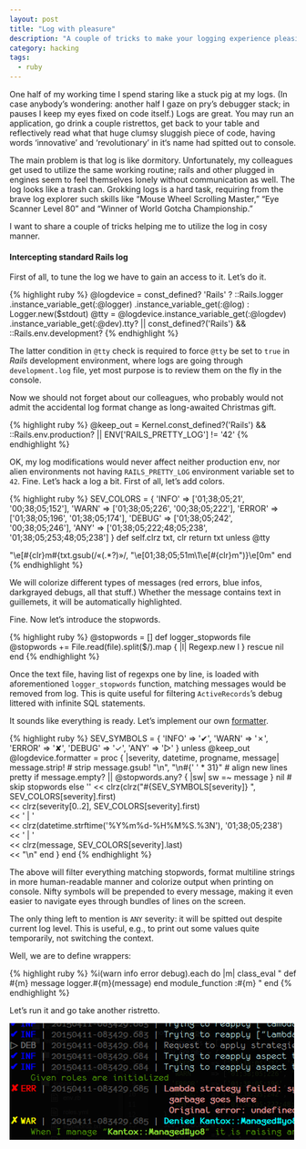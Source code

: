 ```yaml
---
layout: post
title: "Log with pleasure"
description: "A couple of tricks to make your logging experience pleasing"
category: hacking
tags:
  - ruby
---
```

One half of my working time I spend staring like a stuck pig at my logs. (In case
anybody’s wondering: another half I gaze on pry’s debugger stack; in pauses I
keep my eyes fixed on code itself.) Logs are great. You may run an application,
go drink a couple ristrettos, get back to your table and reflectively read what
that huge clumsy sluggish piece of code, having words ‘innovative’ and
‘revolutionary’ in it‘s name had spitted out to console.

The main problem is that log is like dormitory. Unfortunately, my colleagues
get used to utilize the same working routine; rails and other plugged in engines
seem to feel themselves lonely without communication as well. The log looks like
a trash can. Grokking logs is a hard task, requiring from the brave log explorer
such skills like “Mouse Wheel Scrolling Master,” “Eye Scanner Level 80” and
“Winner of World Gotcha Championship.”

I want to share a couple of tricks helping me to utilize the log in cosy manner.

#### Intercepting standard Rails log

First of all, to tune the log we have to gain an access to it. Let’s do it.

{% highlight ruby %}
@logdevice = const_defined? 'Rails' ?
              ::Rails.logger
                     .instance_variable_get(:@logger)
                     .instance_variable_get(:@log) :
              Logger.new($stdout)
@tty = @logdevice.instance_variable_get(:@logdev)
                 .instance_variable_get(:@dev).tty? ||
       const_defined?('Rails') && ::Rails.env.development?
{% endhighlight %}

The latter condition in `@tty` check is required to force `@tty` be set to `true`
in _Rails_ development environment, where logs are going through `development.log`
file, yet most purpose is to review them on the fly in the console.

Now we should not forget about our colleagues, who probably would not admit
the accidental log format change as long-awaited Christmas gift.

{% highlight ruby %}
@keep_out = Kernel.const_defined?('Rails') && ::Rails.env.production? ||
            ENV['RAILS_PRETTY_LOG'] != '42'
{% endhighlight %}

OK, my log modifications would never affect neither production env, nor alien
environments not having `RAILS_PRETTY_LOG` environment variable set to `42`.
Fine. Let’s hack a log a bit. First of all, let’s add colors.

{% highlight ruby %}
SEV_COLORS = {
  'INFO'    => ['01;38;05;21', '00;38;05;152'],
  'WARN'    => ['01;38;05;226', '00;38;05;222'],
  'ERROR'   => ['01;38;05;196', '01;38;05;174'],
  'DEBUG'   => ['01;38;05;242', '00;38;05;246'],
  'ANY'     => ['01;38;05;222;48;05;238', '01;38;05;253;48;05;238']
}
def self.clrz txt, clr
  return txt unless @tty

  "\e[#{clr}m#{txt.gsub(/«(.*?)»/, "\e[01;38;05;51m\\1\e[#{clr}m")}\e[0m"
end
{% endhighlight %}

We will colorize different types of messages (red errors, blue infos, darkgrayed
debugs, all that stuff.) Whether the message contains text in guillemets, it
will be automatically highlighted.

Fine. Now let’s introduce the stopwords.

{% highlight ruby %}
@stopwords = []
def logger_stopwords file
  @stopwords += File.read(file).split($/).map { |l| Regexp.new l } rescue nil
end
{% endhighlight %}

Once the text file, having list of regexps one by line, is loaded with
aforementioned `logger_stopwords` function, matching messages would be removed
from log. This is quite useful for filtering `ActiveRecords`’s debug littered
with infinite SQL statements.

It sounds like everything is ready. Let’s implement our own
[formatter](http://ruby-doc.org/stdlib-2.1.5/libdoc/logger/rdoc/Logger/Formatter.html).

{% highlight ruby %}
SEV_SYMBOLS = {
  'INFO'    => '✔',
  'WARN'    => '✗',
  'ERROR'   => '✘',
  'DEBUG'   => '✓',
  'ANY'     => '▷'
}
unless @keep_out
  @logdevice.formatter = proc { |severity, datetime, progname, message|
    message.strip!                      # strip
    message.gsub! "\n", "\n#{' ' * 31}" # align new lines pretty
    if message.empty? || @stopwords.any? { |sw| sw =~ message }
      nil                               # skip stopwords
    else
    '' << clrz(clrz("#{SEV_SYMBOLS[severity]} ", SEV_COLORS[severity].first)   \
       << clrz(severity[0..2], SEV_COLORS[severity].first)                     \
       << ' | '                                                                \
       << clrz(datetime.strftime('%Y%m%d-%H%M%S.%3N'), '01;38;05;238')         \
       << ' | '                                                                \
       << clrz(message, SEV_COLORS[severity].last)                             \
       << "\n"
    end
  }
end
{% endhighlight %}

The above will filter everything matching stopwords, format multiline strings
in more human-readable manner and colorize output when printing on console.
Nifty symbols will be prepended to every message, making it even easier to
navigate eyes through bundles of lines on the screen.

The only thing left to mention is `ANY` severity: it will be spitted out despite
current log level. This is useful, e.g., to print out some values quite
temporarily, not switching the context.

Well, we are to define wrappers:

{% highlight ruby %}
%i(warn info error debug).each do |m|
  class_eval "
    def #{m} message
      logger.#{m}(message)
    end
    module_function :#{m}
  "
end
{% endhighlight %}

Let’s run it and go take another ristretto.

![Log output](img/log-tricks.png)

